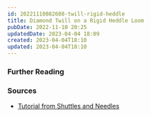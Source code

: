 ```yaml
---
id: 20221110082608-twill-rigid-heddle
title: Diamond Twill on a Rigid Heddle Loom
pubDate: 2022-11-10 20:25
updatedDate: 2023-04-04 18:09
created: 2023-04-04T18:10
updated: 2023-04-04T18:10
---
```


### Further Reading

### Sources

- [Tutorial from Shuttles and Needles](https://shuttlesandneedles.com/blogs/news-1/diamond-twill-on-rigid-heddle-loom)
